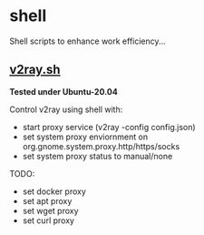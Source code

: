 # shell

Shell scripts to enhance work efficiency...

## [v2ray.sh](v2ray.sh)

**Tested under Ubuntu-20.04**

Control v2ray using shell with:

- start proxy service (v2ray -config config.json)
- set system proxy enviornment on org.gnome.system.proxy.http/https/socks
- set system proxy status to manual/none

TODO:

- set docker proxy
- set apt proxy
- set wget proxy
- set curl proxy

